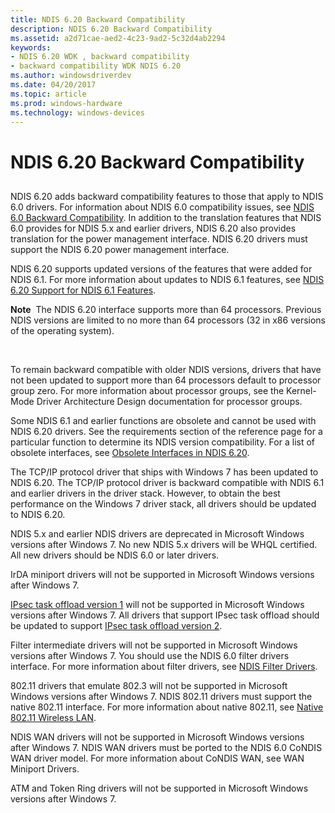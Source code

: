 ```yaml
---
title: NDIS 6.20 Backward Compatibility
description: NDIS 6.20 Backward Compatibility
ms.assetid: a2d71cae-aed2-4c23-9ad2-5c32d4ab2294
keywords:
- NDIS 6.20 WDK , backward compatibility
- backward compatibility WDK NDIS 6.20
ms.author: windowsdriverdev
ms.date: 04/20/2017
ms.topic: article
ms.prod: windows-hardware
ms.technology: windows-devices
---
```


# NDIS 6.20 Backward Compatibility


## <a href="" id="ddk-ndis-6-20-backward-compatibility-nd"></a>


NDIS 6.20 adds backward compatibility features to those that apply to NDIS 6.0 drivers. For information about NDIS 6.0 compatibility issues, see [NDIS 6.0 Backward Compatibility](ndis-6-0-backward-compatibility.md). In addition to the translation features that NDIS 6.0 provides for NDIS 5.x and earlier drivers, NDIS 6.20 also provides translation for the power management interface. NDIS 6.20 drivers must support the NDIS 6.20 power management interface.

NDIS 6.20 supports updated versions of the features that were added for NDIS 6.1. For more information about updates to NDIS 6.1 features, see [NDIS 6.20 Support for NDIS 6.1 Features](ndis-6-20-updates-to-ndis-6-1-features.md).

**Note**  The NDIS 6.20 interface supports more than 64 processors. Previous NDIS versions are limited to no more than 64 processors (32 in x86 versions of the operating system).

 

To remain backward compatible with older NDIS versions, drivers that have not been updated to support more than 64 processors default to processor group zero. For more information about processor groups, see the Kernel-Mode Driver Architecture Design documentation for processor groups.

Some NDIS 6.1 and earlier functions are obsolete and cannot be used with NDIS 6.20 drivers. See the requirements section of the reference page for a particular function to determine its NDIS version compatibility. For a list of obsolete interfaces, see [Obsolete Interfaces in NDIS 6.20](obsolete-interfaces-in-ndis-6-20.md).

The TCP/IP protocol driver that ships with Windows 7 has been updated to NDIS 6.20. The TCP/IP protocol driver is backward compatible with NDIS 6.1 and earlier drivers in the driver stack. However, to obtain the best performance on the Windows 7 driver stack, all drivers should be updated to NDIS 6.20.

NDIS 5.x and earlier NDIS drivers are deprecated in Microsoft Windows versions after Windows 7. No new NDIS 5.x drivers will be WHQL certified. All new drivers should be NDIS 6.0 or later drivers.

IrDA miniport drivers will not be supported in Microsoft Windows versions after Windows 7.

[IPsec task offload version 1](ipsec-offload-version-1.md) will not be supported in Microsoft Windows versions after Windows 7. All drivers that support IPsec task offload should be updated to support [IPsec task offload version 2](ipsec-offload-version-2.md).

Filter intermediate drivers will not be supported in Microsoft Windows versions after Windows 7. You should use the NDIS 6.0 filter drivers interface. For more information about filter drivers, see [NDIS Filter Drivers](ndis-filter-drivers.md).

802.11 drivers that emulate 802.3 will not be supported in Microsoft Windows versions after Windows 7. NDIS 802.11 drivers must support the native 802.11 interface. For more information about native 802.11, see [Native 802.11 Wireless LAN](https://msdn.microsoft.com/library/windows/hardware/ff560689).

NDIS WAN drivers will not be supported in Microsoft Windows versions after Windows 7. NDIS WAN drivers must be ported to the NDIS 6.0 CoNDIS WAN driver model. For more information about CoNDIS WAN, see WAN Miniport Drivers.

ATM and Token Ring drivers will not be supported in Microsoft Windows versions after Windows 7.

 

 





